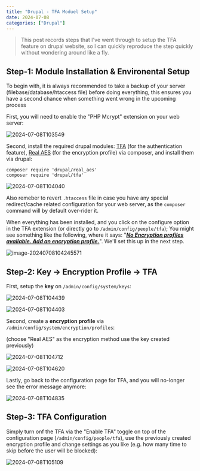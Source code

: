 ```yaml
---
title: "Drupal - TFA Moduel Setup"
date: 2024-07-08
categories: ["Drupal"]
---
```




>   This post records steps that I've went through to setup the TFA feature on drupal website, so I can quickly reproduce the step quickly without wondering around like a fly.



## Step-1: Module Installation & Environental Setup

To begin with, it is always recommended to take a backup of your server (filebase/database/htaccess file) before doing everything, this ensures you have a second chance when something went wrong in the upcoming process

First, you will need to enable the "PHP Mcrypt" extension on your web server: 

![2024-07-08T103549](2024-07-08T103549.jpg)

Second, install the required drupal modules: [TFA](https://www.drupal.org/project/tfa) (for the authentication feature), [Real AES](https://www.drupal.org/project/real_aes) (for the encryption profile) via composer, and install them via drupal: 

```
composer require 'drupal/real_aes'
composer require 'drupal/tfa'
```

![2024-07-08T104040](2024-07-08T104040.jpg)

Also remeber to revert `.htaccess` file in case you have any special redirect/cache related configuration for your web server, as the `composer` command will by default over-rider it. 

When everything has been installed, and you click on the configure option in the TFA extension (or directly go to `/admin/config/people/tfa`); You might see something like the following, where it says: "**<u>*No Encryption profiles available. Add an encryption profile.*</u>**". We'll set this up in the next step. 

![image-20240708104245571](image-20240708104245571.png)

 

## Step-2: Key → Encryption Profile → TFA

First, setup the **key** on `/admin/config/system/keys`: 

![2024-07-08T104439](2024-07-08T104439.jpg)

![2024-07-08T104403](2024-07-08T104403.jpg)

Second, create a **encryption profile** via `/admin/config/system/encryption/profiles`:

(choose "Real AES" as the encryption method use the key created previously) 

![2024-07-08T104712](2024-07-08T104712-0399690.jpg)

![2024-07-08T104620](2024-07-08T104620-0399622.jpg)

Lastly, go back to the configuration page for TFA, and you will no-longer see the error message anymore: 

![2024-07-08T104835](2024-07-08T104835.jpg)





## Step-3: TFA Configuration 

Simply turn onf the TFA via the "Enable TFA" toggle on top of the configuration page (`/admin/config/people/tfa`), use the previously created encryption profile and change settings as you like (e.g. how many time to skip before the user will be blocked): 

![2024-07-08T105109](2024-07-08T105109.jpg)



